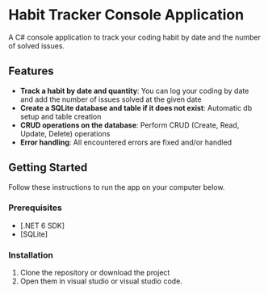 # Habit Tracker Console Application

A C# console application to track your coding habit by date and the number of solved issues.

## Features

- **Track a habit by date and quantity**: You can log your coding by date and add the number of issues solved at the given date
- **Create a SQLite database and table if it does not exist**: Automatic db setup and table creation
- **CRUD operations on the database**: Perform CRUD (Create, Read, Update, Delete) operations 
- **Error handling**: All encountered errors are fixed and/or handled

## Getting Started

Follow these instructions to run the app on your computer below.

### Prerequisites

- [.NET 6 SDK]
- [SQLite]

### Installation

1. Clone the repository or download the project 
2. Open them in visual studio or visual studio code.
